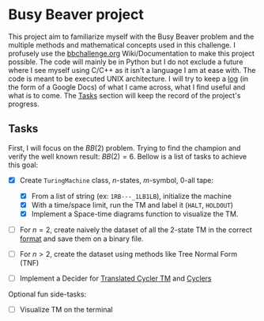# Busy Beaver project
 This project aim to familiarize myself with the Busy Beaver problem and the multiple methods and mathematical concepts used in this challenge. I profusely use the [bbchallenge.org](https://bbchallenge.org) Wiki/Documentation to make this project possible. The code will mainly be in Python but I do not exclude a future where I see myself using C/C++ as it isn't a language I am at ease with. The code is meant to be executed UNIX architecture. I will try to keep a [log](https://docs.google.com/document/d/1KZJ1Nu9Quzz82vr_PGDgmZnZ-_PK_ruw39SiqjyxU7U/edit?usp=sharing) (in the form of a Google Docs) of what I came across, what I find useful and what is to come. The [Tasks](#tasks) section will keep the record of the project's progress.

## Tasks

First, I will focus on the $BB(2)$ problem. Trying to find the champion and verify the well known result: $BB(2)=6$. Bellow is a list of tasks to achieve this goal:

- [x] Create ```TuringMachine``` class, $n$-states, $m$-symbol, $0$-all tape: 

  - [x] From a list of string (ex: ```1RB---_1LB1LB```), initialize the machine
  - [x] With a time/space limit, run the TM and label it (```HALT```, ```HOLDOUT```)
  - [x] Implement a Space-time diagrams function to visualize the TM.

- [ ] For $n=2$, create naively the dataset of all the 2-state TM in the correct [format](https://bbchallenge.org/method#format) and save them on a binary file.
- [ ] For $n>2$, create the dataset using methods like Tree Normal Form (TNF)

- [ ] Implement a Decider for [Translated Cycler TM](https://wiki.bbchallenge.org/wiki/Translated_cycler) and [Cyclers](https://discuss.bbchallenge.org/t/decider-cyclers/33)


Optional fun side-tasks:

- [ ] Visualize TM on the terminal 